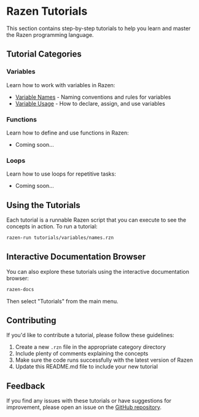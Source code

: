 # Razen Tutorials

This section contains step-by-step tutorials to help you learn and master the Razen programming language.

## Tutorial Categories

### Variables
Learn how to work with variables in Razen:
- [Variable Names](variables/names.rzn) - Naming conventions and rules for variables
- [Variable Usage](variables/usage.rzn) - How to declare, assign, and use variables

### Functions
Learn how to define and use functions in Razen:
- Coming soon...

### Loops
Learn how to use loops for repetitive tasks:
- Coming soon...

## Using the Tutorials

Each tutorial is a runnable Razen script that you can execute to see the concepts in action. To run a tutorial:

```bash
razen-run tutorials/variables/names.rzn
```

## Interactive Documentation Browser

You can also explore these tutorials using the interactive documentation browser:

```bash
razen-docs
```

Then select "Tutorials" from the main menu.

## Contributing

If you'd like to contribute a tutorial, please follow these guidelines:

1. Create a new `.rzn` file in the appropriate category directory
2. Include plenty of comments explaining the concepts
3. Make sure the code runs successfully with the latest version of Razen
4. Update this README.md file to include your new tutorial

## Feedback

If you find any issues with these tutorials or have suggestions for improvement, please open an issue on the [GitHub repository](https://github.com/BasaiCorp/razen-lang/issues).
